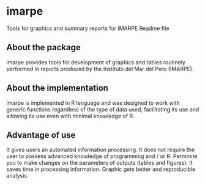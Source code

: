 imarpe
======

Tools for graphics and summary reports for IMARPE
Readme file

## About the package
imarpe provides tools for development of graphics and tables routinely performed in reports produced by the Instituto del Mar del Peru (IMARPE).

## About the implementation
imarpe is implemented in R lenguage and was designed to work with generic functions regardless of the type of data used, facilitating its use and allowing its use even with minimal knowledge of R.

## Advantage of use
It gives users an automated information processing.
It does not require the user to possess advanced knowledge of programming and / or R.
Permmite you to make changes on the parameters of outputs (tables and figures).
It saves time in processing information.
Graphic gets better and reproducible analysis.
